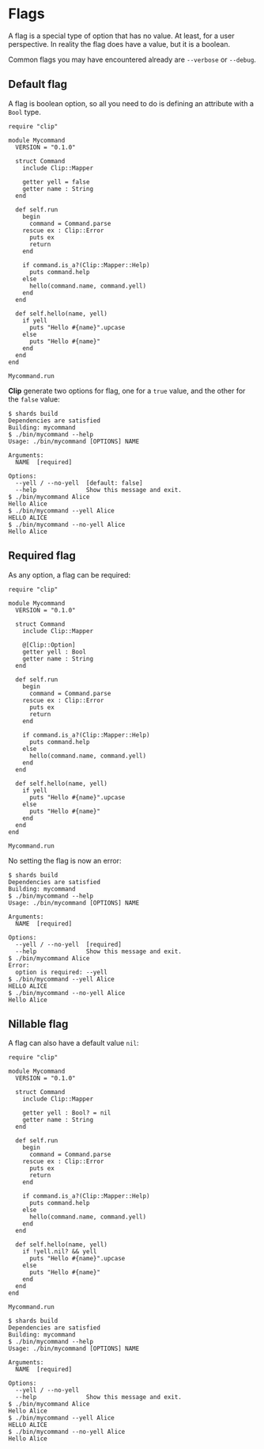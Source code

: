 # Flags

A flag is a special type of option that has no value.
At least, for a user perspective.
In reality the flag does have a value, but it is a boolean.

Common flags you may have encountered already are `--verbose` or `--debug`. 

## Default flag

A flag is boolean option, so all you need to do is defining an attribute with a `Bool` type.

```Crystal hl_lines="9"
require "clip"

module Mycommand
  VERSION = "0.1.0"

  struct Command
    include Clip::Mapper

    getter yell = false
    getter name : String
  end

  def self.run
    begin
      command = Command.parse
    rescue ex : Clip::Error
      puts ex
      return
    end

    if command.is_a?(Clip::Mapper::Help)
      puts command.help
    else
      hello(command.name, command.yell)
    end
  end

  def self.hello(name, yell)
    if yell
      puts "Hello #{name}".upcase
    else
      puts "Hello #{name}"
    end
  end
end

Mycommand.run
```

**Clip** generate two options for flag, one for a `true` value, and the other for the `false` value:

```console hl_lines="11"
$ shards build
Dependencies are satisfied
Building: mycommand
$ ./bin/mycommand --help
Usage: ./bin/mycommand [OPTIONS] NAME

Arguments:
  NAME  [required]

Options:
  --yell / --no-yell  [default: false]
  --help              Show this message and exit.
$ ./bin/mycommand Alice
Hello Alice
$ ./bin/mycommand --yell Alice
HELLO ALICE
$ ./bin/mycommand --no-yell Alice
Hello Alice
```

## Required flag

As any option, a flag can be required:

```Crystal hl_lines="9 10"
require "clip"

module Mycommand
  VERSION = "0.1.0"

  struct Command
    include Clip::Mapper

    @[Clip::Option]
    getter yell : Bool
    getter name : String
  end

  def self.run
    begin
      command = Command.parse
    rescue ex : Clip::Error
      puts ex
      return
    end

    if command.is_a?(Clip::Mapper::Help)
      puts command.help
    else
      hello(command.name, command.yell)
    end
  end

  def self.hello(name, yell)
    if yell
      puts "Hello #{name}".upcase
    else
      puts "Hello #{name}"
    end
  end
end

Mycommand.run
```

No setting the flag is now an error:

```console hl_lines="11 15"
$ shards build
Dependencies are satisfied
Building: mycommand
$ ./bin/mycommand --help
Usage: ./bin/mycommand [OPTIONS] NAME

Arguments:
  NAME  [required]

Options:
  --yell / --no-yell  [required]
  --help              Show this message and exit.
$ ./bin/mycommand Alice
Error:
  option is required: --yell
$ ./bin/mycommand --yell Alice
HELLO ALICE
$ ./bin/mycommand --no-yell Alice
Hello Alice
```

## Nillable flag

A flag can also have a default value `nil`:

```Crystal hl_lines="9 10 29"
require "clip"

module Mycommand
  VERSION = "0.1.0"

  struct Command
    include Clip::Mapper

    getter yell : Bool? = nil
    getter name : String
  end

  def self.run
    begin
      command = Command.parse
    rescue ex : Clip::Error
      puts ex
      return
    end

    if command.is_a?(Clip::Mapper::Help)
      puts command.help
    else
      hello(command.name, command.yell)
    end
  end

  def self.hello(name, yell)
    if !yell.nil? && yell
      puts "Hello #{name}".upcase
    else
      puts "Hello #{name}"
    end
  end
end

Mycommand.run
```

```console hl_lines="11"
$ shards build
Dependencies are satisfied
Building: mycommand
$ ./bin/mycommand --help
Usage: ./bin/mycommand [OPTIONS] NAME

Arguments:
  NAME  [required]

Options:
  --yell / --no-yell
  --help              Show this message and exit.
$ ./bin/mycommand Alice
Hello Alice
$ ./bin/mycommand --yell Alice
HELLO ALICE
$ ./bin/mycommand --no-yell Alice
Hello Alice
```
